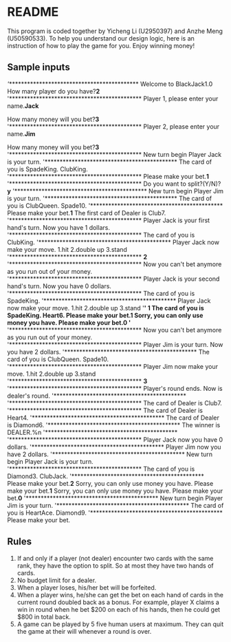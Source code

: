 # README


This program is coded together by Yicheng Li (U2950397) and Anzhe Meng (U50590533). 
To help you understand our design logic, here is an instruction of how to play the game for you.
Enjoy winning money!

## Sample inputs

*'********************************************
Welcome to BlackJack1.0
How many player do you have?**2**
'********************************************
Player 1, please enter your name.**Jack**

 How many money will you bet?**3**
'********************************************
Player 2, please enter your name.**Jim**

 How many money will you bet?**3**
'********************************************
New turn begin
Player Jack is your turn.
'********************************************
The card of you is
SpadeKing.
ClubKing.
'********************************************
Please make your bet.**1**
'********************************************
Do you want to split?(Y/N)?**y**
'********************************************
New turn begin
Player Jim is your turn.
'********************************************
The card of you is
ClubQueen.
Spade10.
'********************************************
Please make your bet.**1**
The first card of Dealer is Club7.
'********************************************
Player Jack is your first hand's turn.
Now you have 1 dollars.
'********************************************
The card of you is
ClubKing.
'********************************************
Player Jack now make your move.
1.hit
2.double up
3.stand
'********************************************
**2**
'********************************************
Now you can't bet anymore as you run out of your money.
'********************************************
Player Jack is your second hand's turn.
Now you have 0 dollars.
'********************************************
The card of you is
SpadeKing.
'********************************************
Player Jack now make your move.
1.hit
2.double up
3.stand
'********************************************'
**1**
The card of you is
SpadeKing.
Heart6.
Please make your bet.**1**
Sorry, you can only use money you have.
Please make your bet.**0**
'********************************************
'********************************************
Now you can't bet anymore as you run out of your money.
'********************************************
Player Jim is your turn.
Now you have 2 dollars.
'********************************************
The card of you is
ClubQueen.
Spade10.
'********************************************
Player Jim now make your move.
1.hit
2.double up
3.stand
'********************************************
**3**
'********************************************
Player's round ends. Now is dealer's round.
'********************************************
'********************************************
The card of Dealer is Club7.
'********************************************
The card of Dealer is Heart4.
'********************************************
The card of Dealer is Diamond6.
'********************************************
The winner is DEALER.%n
'********************************************
'********************************************
Player Jack now you have 0 dollars.
'********************************************
Player Jim now you have 2 dollars.
'********************************************
New turn begin
Player Jack is your turn.
'********************************************
The card of you is
Diamond3.
ClubJack.
'********************************************
Please make your bet.**2**
Sorry, you can only use money you have.
Please make your bet.**1**
Sorry, you can only use money you have.
Please make your bet.**0**
'********************************************
New turn begin
Player Jim is your turn.
'********************************************
The card of you is
HeartAce.
Diamond9.
'********************************************
Please make your bet.

## Rules
1. If and only if a player (not dealer) encounter two cards with the same rank, they have the option to split. So at most they have two hands of cards.
2. No budget limit for a dealer. 
3. When a player loses, his/her bet will be forfeited.
4. When a player wins, he/she can get the bet on each hand of cards in the current round doubled back as a bonus. For example, player X claims a win in round when he bet $200 on each of his hands, then he could get $800 in total back.
5. A game can be played by 5 five human users at maximum. They can quit the game at their will whenever a round is over.
<!--stackedit_data:
eyJoaXN0b3J5IjpbLTEzMTAzMDI5MTEsLTYyODY4NDYzMF19
-->